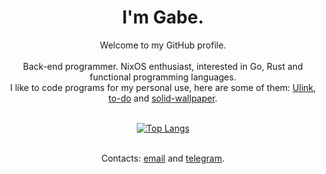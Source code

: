 <h1 align="center">I'm Gabe.</h1>

<div align="center">
  Welcome to my GitHub profile.
</div>

<br/>

<div align="center">
   Back-end programmer. NixOS enthusiast, interested in Go, Rust and functional programming languages. <br/> I like to code programs for my personal use, here are some of them: <a href="https://github.com/ImGabe/ulink">Ulink</a>, <a href="https://github.com/ImGabe/to-do">to-do</a> and <a href="https://github.com/ImGabe/solid-wallpaper">solid-wallpaper</a>.
</div>

<br/>

<div align="center">

[![Top Langs](https://github-readme-stats.vercel.app/api/top-langs/?username=imgabe&layout=compact&hide=css,html,shell&langs_count=6)](https://github.com/anuraghazra/github-readme-stats)

</div>

<br/>

<div align="center">
  Contacts: <a href="mailto:gabrielpmonte@hotmail.com">email</a> and <a href="https://telegram.me/imgabe">telegram</a>.
</div>
